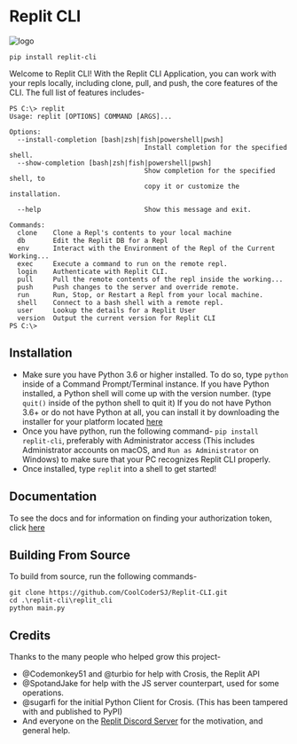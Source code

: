 # Replit CLI
![logo](https://sjcdn.is-a.dev/file/ravjqk)

```
pip install replit-cli
```
Welcome to Replit CLI! With the Replit CLI Application, you can work with your repls locally, including clone, pull, and push, the core features of the CLI. The full list of features includes-

```
PS C:\> replit
Usage: replit [OPTIONS] COMMAND [ARGS]...

Options:
  --install-completion [bash|zsh|fish|powershell|pwsh]
								  Install completion for the specified shell.
  --show-completion [bash|zsh|fish|powershell|pwsh]
								  Show completion for the specified shell, to
								  copy it or customize the installation.

  --help                          Show this message and exit.

Commands:
  clone    Clone a Repl's contents to your local machine
  db       Edit the Replit DB for a Repl
  env      Interact with the Environment of the Repl of the Current Working...
  exec     Execute a command to run on the remote repl.
  login    Authenticate with Replit CLI.
  pull     Pull the remote contents of the repl inside the working...
  push     Push changes to the server and override remote.
  run      Run, Stop, or Restart a Repl from your local machine.
  shell    Connect to a bash shell with a remote repl.
  user     Lookup the details for a Replit User
  version  Output the current version for Replit CLI
PS C:\>
```

## Installation
- Make sure you have Python 3.6 or higher installed. To do so, type `python` inside of a Command Prompt/Terminal instance. If you have Python installed, a Python shell will come up with the version number. (type ` quit() ` inside of the python shell to quit it) If you do not have Python 3.6+ or do not have Python at all, you can install it by downloading the installer for your platform located [here](https://www.python.org/downloads/)
- Once you have python, run the following command- ` pip install replit-cli `, preferably with Administrator access (This includes Administrator accounts on macOS, and `Run as Administrator` on Windows) to make sure that your PC recognizes Replit CLI properly. 
- Once installed, type `replit` into a shell to get started!

## Documentation
To see the docs and for information on finding your authorization token, click [here](https://github.com/CoolCoderSJ/Replit-CLI/wiki)

## Building From Source
To build from source, run the following commands-
```
git clone https://github.com/CoolCoderSJ/Replit-CLI.git
cd .\replit-cli\replit_cli
python main.py
```

## Credits
Thanks to the many people who helped grow this project-
- @Codemonkey51 and @turbio for help with Crosis, the Replit API
- @SpotandJake for help with the JS server counterpart, used for some operations.
- @sugarfi for the initial Python Client for Crosis. (This has been tampered with and published to PyPI)
- And everyone on the [Replit Discord Server](https://replit.com/discord) for the motivation, and general help.
